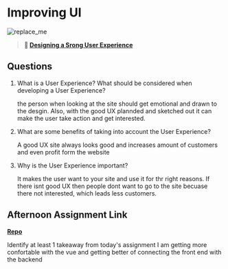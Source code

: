 # Improving UI

![replace_me](https://codeworks.blob.core.windows.net/public/assets/img/illustrations/placeholder.svg)

> **📖 [Designing a Srong User Experience](https://codeworksacademy.com/fs-student-guide/resources/wk7/03-Creating-Good-UX)**

## Questions

1. What is a User Experience? What should be considered when developing a User Experience?

    the person when looking at the site should get emotional and drawn to the desgin. Also, with the good UX plannded and sketched out it can make the user take action and get interested.

2. What are some benefits of taking into account the User Experience?

    A good UX site always looks good and increases amount of customers and even profit form the website

3. Why is the User Experience important?

   It makes the user want to your site and use it for thr right reasons. If there isnt good UX then people dont want to go to the site becuase there not interested, which leads less customers.

## Afternoon Assignment Link

**[Repo](https://github.com/katie-mccauley/<ASSIGNMENT_REPO>)**

Identify at least 1 takeaway from today's assignment
I am getting more confortable with the vue and getting better of connecting the front end with the backend
